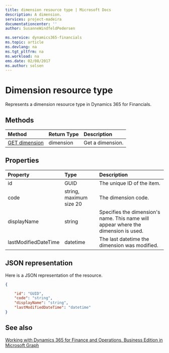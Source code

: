 ```yaml
---
title: dimension resource type | Microsoft Docs
description: A dimension.
services: project-madeira
documentationcenter: ''
author: SusanneWindfeldPedersen

ms.service: dynamics365-financials
ms.topic: article
ms.devlang: na
ms.tgt_pltfrm: na
ms.workload: na
ems.date: 02/08/2017
ms.author: solsen
---
```


# Dimension resource type
Represents a dimension resource type in Dynamics 365 for Financials.

## Methods

| Method       | Return Type  |Description|
|:---------------|:--------|:----------|
|[GET dimension](../api/dynamics_get_dimension.md)|dimension|Get a dimension.|


## Properties
| Property	   | Type	|Description|
|:---------------|:--------|:----------|
|id|GUID|The unique ID of the item.|
|code|string, maximum size 20|The dimension code.|
|displayName|string|Specifies the dimension's name. This name will appear where the dimension is used.|
|lastModifiedDateTime|datetime|The last datetime the dimension was modified.|  


## JSON representation

Here is a JSON representation of the resource.


```json
{

    "id": "GUID",
    "code": "string",
    "displayName": "string",
    "lastModifiedDateTime": "datetime"
}
```


## See also
[Working with Dynamics 365 for Finance and Operations, Business Edition in Microsoft Graph](dynamics_overview.md)  
